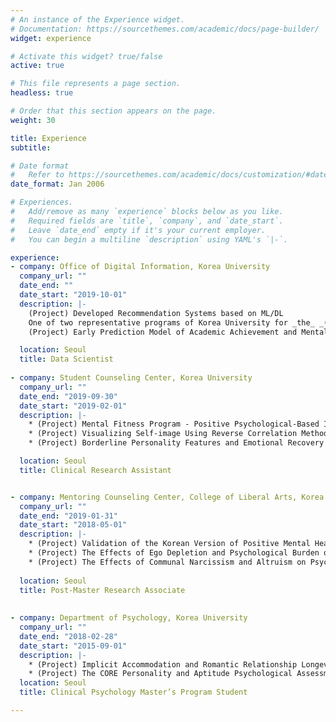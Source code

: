 ```yaml
---
# An instance of the Experience widget.
# Documentation: https://sourcethemes.com/academic/docs/page-builder/
widget: experience

# Activate this widget? true/false
active: true

# This file represents a page section.
headless: true

# Order that this section appears on the page.
weight: 30

title: Experience
subtitle:

# Date format
#   Refer to https://sourcethemes.com/academic/docs/customization/#date-format
date_format: Jan 2006

# Experiences.
#   Add/remove as many `experience` blocks below as you like.
#   Required fields are `title`, `company`, and `date_start`.
#   Leave `date_end` empty if it's your current employer.
#   You can begin a multiline `description` using YAML's `|-`.

experience:
- company: Office of Digital Information, Korea University
  company_url: ""
  date_end: ""
  date_start: "2019-10-01"
  description: |-
    (Project) Developed Recommendation Systems based on ML/DL 
    One of two representative programs of Korea University for _the_ _(government-funded) University Innovation Support Project_.
    (Project) Early Prediction Model of Academic Achievement and Mental Health of College Students Based on Deep Neural Networks Using Online Learning Big Data

  location: Seoul
  title: Data Scientist
  
- company: Student Counseling Center, Korea University
  company_url: ""
  date_end: "2019-09-30"
  date_start: "2019-02-01"
  description: |-
    * (Project) Mental Fitness Program - Positive Psychological-Based Intervention  
    * (Project) Visualizing Self-image Using Reverse Correlation Method
    * (Project) Borderline Personality Features and Emotional Recovery

  location: Seoul
  title: Clinical Research Assistant


- company: Mentoring Counseling Center, College of Liberal Arts, Korea University
  company_url: ""
  date_end: "2019-01-31"
  date_start: "2018-05-01"
  description: |-
    * (Project) Validation of the Korean Version of Positive Mental Health Scales
    * (Project) The Effects of Ego Depletion and Psychological Burden on Fatigue in Everyday Life
    * (Project) The Effects of Communal Narcissism and Altruism on Psychosocial Maturity
  
  location: Seoul
  title: Post-Master Research Associate  
  
  
- company: Department of Psychology, Korea University
  company_url: ""
  date_end: "2018-02-28"
  date_start: "2015-09-01"
  description: |-
    * (Project) Implicit Accommodation and Romantic Relationship Longevity
    * (Project) The CORE Personality and Aptitude Psychological Assessments
  location: Seoul
  title: Clinical Psychology Master’s Program Student

---
```

